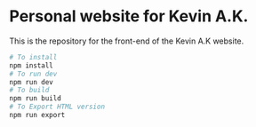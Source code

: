 # Personal website for Kevin A.K.

This is the repository for the front-end of the Kevin A.K website.

```bash
# To install
npm install
# To run dev
npm run dev
# To build
npm run build
# To Export HTML version
npm run export
```
